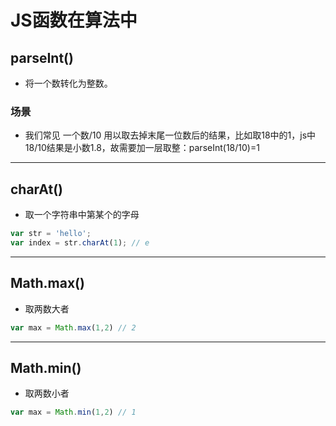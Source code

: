 # JS函数在算法中

## parseInt()

- 将一个数转化为整数。

### 场景

- 我们常见 一个数/10 用以取去掉末尾一位数后的结果，比如取18中的1，js中18/10结果是小数1.8，故需要加一层取整：parseInt(18/10)=1

---

## charAt()

- 取一个字符串中第某个的字母

```javascript
var str = 'hello';
var index = str.charAt(1); // e
```

---

## Math.max()

- 取两数大者

```javascript
var max = Math.max(1,2) // 2
```

---

## Math.min()

- 取两数小者

```javascript
var max = Math.min(1,2) // 1
```
